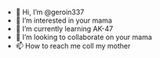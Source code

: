 - 👋 Hi, I’m @geroin337
- 👀 I’m interested in your mama
- 🌱 I’m currently learning AK-47
- 💞️ I’m looking to collaborate on your mama
- 📫 How to reach me coll my mother

<!---
geroin337/geroin337 is a ✨ special ✨ repository because its `README.md` (this file) appears on your GitHub profile.
You can click the Preview link to take a look at your changes.
--->
